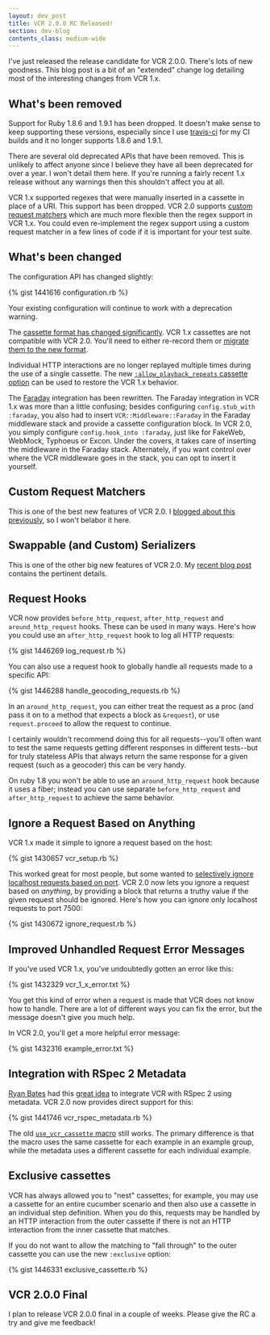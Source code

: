 ```yaml
---
layout: dev_post
title: VCR 2.0.0 RC Released!
section: dev-blog
contents_class: medium-wide
---
```


I've just released the release candidate for VCR 2.0.0. There's lots of
new goodness. This blog post is a bit of an "extended" change log detailing
most of the interesting changes from VCR 1.x.

## What's been removed

Support for Ruby 1.8.6 and 1.9.1 has been dropped. It doesn't make sense
to keep supporting these versions, especially since I use [travis-ci](http://travis-ci.org/#!/myronmarston/vcr)
for my CI builds and it no longer supports 1.8.6 and 1.9.1.

There are several old deprecated APIs that have been removed. This is
unlikely to affect anyone since I believe they have all been deprecated
for over a year. I won't detail them here. If you're running a fairly
recent 1.x release without any warnings then this shouldn't affect you
at all.

VCR 1.x supported regexes that were manually inserted in a cassette in
place of a URI. This support has been dropped. VCR 2.0 supports [custom request
matchers](http://localhost:9292/n/dev-blog/2011/10/custom-request-matchers-in-vcr-2-0#request_matching_in_vcr_20)
which are much more flexible then
the regex support in VCR 1.x. You could even re-implement the regex
support using a custom request matcher in a few lines of code if it
is important for your test suite.

## What's been changed

The configuration API has changed slightly:

{% gist 1441616 configuration.rb %}

Your existing configuration will continue to work with a deprecation
warning.

The [cassette format has changed
significantly](/n/dev-blog/2011/11/cassettes-in-vcr-2-0). VCR 1.x
cassettes are not compatible with VCR 2.0. You'll need to either
re-record them or [migrate them to the new
format](https://github.com/myronmarston/vcr/blob/master/Upgrade.md).

Individual HTTP interactions are no longer replayed multiple times
during the use of a single cassette. The new [`:allow_playback_repeats` cassette
option](https://www.relishapp.com/myronmarston/vcr/docs/request-matching/playback-repeats)
can be used to restore the VCR 1.x behavior.

The [Faraday](https://github.com/technoweenie/faraday) integration has
been rewritten. The Faraday integration in VCR 1.x was more than a
little confusing; besides configuring `config.stub_with :faraday`, you
also had to insert `VCR::Middleware::Faraday` in the Faraday middleware
stack and provide a cassette configuration block. In VCR 2.0, you simply
configure `config.hook_into :faraday`, just like for FakeWeb, WebMock,
Typhoeus or Excon. Under the covers, it takes care of inserting the
middleware in the Faraday stack. Alternately, if you want control over
where the VCR middleware goes in the stack, you can opt to insert it
yourself.

## Custom Request Matchers

This is one of the best new features of VCR 2.0. I [blogged about this
previously](http://localhost:9292/n/dev-blog/2011/10/custom-request-matchers-in-vcr-2-0#request_matching_in_vcr_20),
so I won't belabor it here.

## Swappable (and Custom) Serializers

This is one of the other big new features of VCR 2.0. My [recent blog
post](http://localhost:9292/n/dev-blog/2011/11/cassettes-in-vcr-2-0#new_serializers)
contains the pertinent details.

## Request Hooks

VCR now provides `before_http_request`, `after_http_request`
and `around_http_request` hooks. These can be used in many ways.
Here's how you could use an `after_http_request` hook to log all
HTTP requests:

{% gist 1446269 log_request.rb %}

You can also use a request hook to globally handle all requests
made to a specific API:

{% gist 1446288 handle_geocoding_requests.rb %}

In an `around_http_request`, you can either treat the request as
a proc (and pass it on to a method that expects a block as `&request`),
or use `request.proceed` to allow the request to continue.

I certainly wouldn't recommend doing this for all requests--you'll often
want to test the same requests getting different responses in different
tests--but for truly stateless APIs that always return the same response
for a given request (such as a geocoder) this can be very handy.

On ruby 1.8 you won't be able to use an `around_http_request` hook
because it uses a fiber; instead you can use separate
`before_http_request` and `after_http_request` to achieve the same
behavior.

## Ignore a Request Based on Anything

VCR 1.x made it simple to ignore a request based on the host:

{% gist 1430657 vcr_setup.rb %}

This worked great for most people, but some wanted
to [selectively ignore localhost requests based on
port](https://github.com/myronmarston/vcr/issues/42). VCR 2.0
now lets you ignore a request based on _anything_, by providing
a block that returns a truthy value if the given request
should be ignored. Here's how you can ignore only localhost requests
to port 7500:

{% gist 1430672 ignore_request.rb %}

## Improved Unhandled Request Error Messages

If you've used VCR 1.x, you've undoubtedly gotten an error like this:

{% gist 1432329 vcr_1_x_error.txt %}

You get this kind of error when a request is made that VCR does not
know how to handle. There are a lot of different ways you can fix the
error, but the message doesn't give you much help.

In VCR 2.0, you'll get a more helpful error message:

{% gist 1432316 example_error.txt %}

## Integration with RSpec 2 Metadata

[Ryan Bates](http://twitter.com/rbates) had this [great
idea](https://gist.github.com/1212530) to
integrate VCR with RSpec 2 using metadata. VCR 2.0 now
provides direct support for this:

{% gist 1441746 vcr_rspec_metadata.rb %}

The old [`use_vcr_cassette`
macro](https://www.relishapp.com/myronmarston/vcr/docs/test-frameworks/usage-with-rspec-macro)
still works. The primary difference is that the macro uses the same
cassette for each example in an example group, while the metadata uses
a different cassette for each individual example.

## Exclusive cassettes

VCR has always allowed you to "nest" cassettes; for example, you may use
a cassette for an entire cucumber scenario and then also use a cassette
in an individual step definition. When you do this, requests may be
handled by an HTTP interaction from the outer cassette if there
is not an HTTP interaction from the inner cassette that matches.

If you do not want to allow the matching to "fall through" to the outer
cassette you can use the new `:exclusive` option:

{% gist 1446331 exclusive_cassette.rb %}

## VCR 2.0.0 Final

I plan to release VCR 2.0.0 final in a couple of weeks. Please give
the RC a try and give me feedback!
